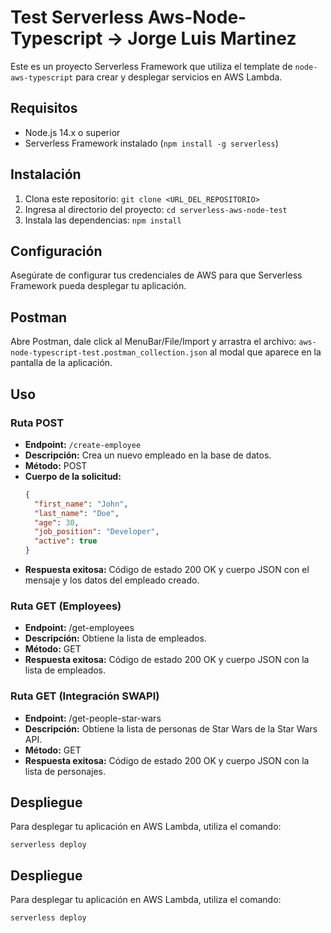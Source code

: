 # Test Serverless Aws-Node-Typescript -> Jorge Luis Martinez

Este es un proyecto Serverless Framework que utiliza el template de `node-aws-typescript` para crear y desplegar servicios en AWS Lambda.

## Requisitos

- Node.js 14.x o superior
- Serverless Framework instalado (`npm install -g serverless`)

## Instalación

1. Clona este repositorio: `git clone <URL_DEL_REPOSITORIO>`
2. Ingresa al directorio del proyecto: `cd serverless-aws-node-test`
3. Instala las dependencias: `npm install`

## Configuración

Asegúrate de configurar tus credenciales de AWS para que Serverless Framework pueda desplegar tu aplicación.

## Postman

Abre Postman, dale click al MenuBar/File/Import y arrastra el archivo: `aws-node-typescript-test.postman_collection.json` al modal que aparece en la pantalla de la aplicación.

## Uso

### Ruta POST

- **Endpoint:** `/create-employee`
- **Descripción:** Crea un nuevo empleado en la base de datos.
- **Método:** POST
- **Cuerpo de la solicitud:**
  ```json
  {
    "first_name": "John",
    "last_name": "Doe",
    "age": 30,
    "job_position": "Developer",
    "active": true
  }
- **Respuesta exitosa:** Código de estado 200 OK y cuerpo JSON con el mensaje y los datos del empleado creado.

### Ruta GET (Employees)
- **Endpoint:** /get-employees
- **Descripción:** Obtiene la lista de empleados.
- **Método:** GET
- **Respuesta exitosa:** Código de estado 200 OK y cuerpo JSON con la lista de empleados.

### Ruta GET (Integración SWAPI)
- **Endpoint:** /get-people-star-wars
- **Descripción:** Obtiene la lista de personas de Star Wars de la Star Wars API.
- **Método:** GET
- **Respuesta exitosa:** Código de estado 200 OK y cuerpo JSON con la lista de personajes.
## Despliegue
Para desplegar tu aplicación en AWS Lambda, utiliza el comando:
  ```
  serverless deploy
  ```
## Despliegue
Para desplegar tu aplicación en AWS Lambda, utiliza el comando:
  ```
  serverless deploy
  ```
